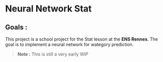 # Neural Network Stat

## Goals :
This project is a school project for the Stat lesson at the **ENS Rennes**.
The goal is to implement a neural network for wategory prediction.
> **Note :** This is still a very early WIP
